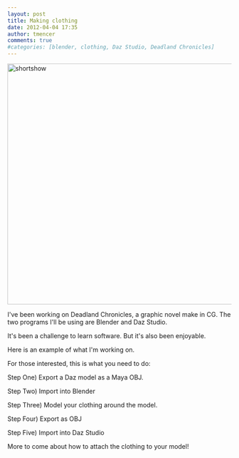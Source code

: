 ```yaml
---
layout: post
title: Making clothing
date: 2012-04-04 17:35
author: tmencer
comments: true
#categories: [blender, clothing, Daz Studio, Deadland Chronicles]
---
```

<a href="http://www.cubelabmedia.com/wp-content/uploads/2012/04/shortshow.png"><img class="aligncenter size-full wp-image-218" alt="shortshow" src="http://www.cubelabmedia.com/wp-content/uploads/2012/04/shortshow.png" width="960" height="540" /></a>

I've been working on Deadland Chronicles, a graphic novel make in CG. The two programs I'll be using are Blender and Daz Studio.

It's been a challenge to learn software. But it's also been enjoyable.

Here is an example of what I'm working on.

For those interested, this is what you need to do:

Step One) Export a Daz model as a Maya OBJ.

Step Two) Import into Blender

Step Three) Model your clothing around the model.

Step Four) Export as OBJ

Step Five) Import into Daz Studio

More to come about how to attach the clothing to your model!
